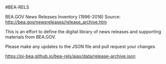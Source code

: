 #BEA-RELS

BEA.GOV News Releases Inventory (1996-2016)
Source: http://bea.gov/newsreleases/release_archive.htm

This is an effort to define the digital library of news releases and supporting materials from BEA.GOV. 

Please make any updates to the JSON file and pull request your changes

https://pj-bea.github.io/bea-rels/ajax/data/release-archive.json
